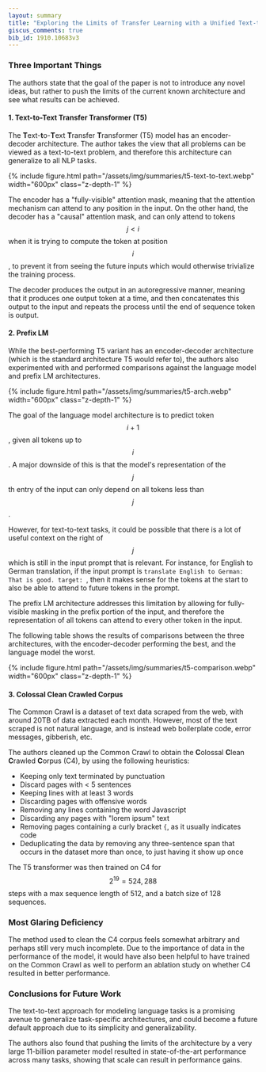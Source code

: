 ```yaml
---
layout: summary
title: "Exploring the Limits of Transfer Learning with a Unified Text-to-Text Transformer"
giscus_comments: true
bib_id: 1910.10683v3
---
```


### Three Important Things

The authors state that the goal of the paper is not to introduce any
novel ideas, but rather to push the limits of the current known architecture
and see what results can be achieved.

#### 1. Text-to-Text Transfer Transformer (T5)
The **T**ext-**t**o-**T**ext **T**ransfer **T**ransformer (T5) model
has an encoder-decoder architecture. The author takes the view
that all problems can be viewed as a text-to-text problem, and
therefore this architecture can generalize to all NLP tasks.

{% include figure.html 
    path="/assets/img/summaries/t5-text-to-text.webp"
    width="600px"
    class="z-depth-1"
%}

The encoder has a "fully-visible" attention mask, meaning that the attention
mechanism can attend to any position in the input. On the other hand, the
decoder has a "causal" attention mask, and can only attend to tokens $$j < i$$
when it is trying to compute the token at position $$i$$, to prevent it from
seeing the future inputs which would otherwise trivialize the training process.

The decoder produces the output in an autoregressive manner, meaning that it
produces one output token at a time, and then concatenates this output to the
input and repeats the process until the end of sequence token is output.

#### 2. Prefix LM
While the best-performing T5 variant has an encoder-decoder architecture (which
is the standard architecture T5 would refer to), the authors also experimented with
and performed comparisons against the language model and prefix LM architectures.

{% include figure.html 
    path="/assets/img/summaries/t5-arch.webp"
    width="600px"
    class="z-depth-1"
%}

The goal of the language model architecture is to predict token $$i+1$$, given
all tokens up to $$i$$. A major downside of this is that the model's representation
of the $$j$$th entry of the input can only depend on all tokens less than $$j$$.

However, for text-to-text tasks, it could be possible that there is a lot of useful
context on the right of $$j$$ which is still in the input prompt that is relevant.
For instance, for English to German translation, if the input prompt is
`translate English to German: That is good. target: `, then it makes sense for
the tokens at the start to also be able to attend to future tokens in the prompt.

The prefix LM architecture addresses this limitation by allowing for fully-visible masking
in the prefix portion of the input, and therefore the representation of all tokens
can attend to every other token in the input.

The following table shows the results of comparisons between the three architectures,
with the encoder-decoder performing the best, and the language model the worst.

{% include figure.html 
    path="/assets/img/summaries/t5-comparison.webp"
    width="600px"
    class="z-depth-1"
%}

#### 3. Colossal Clean Crawled Corpus
The Common Crawl is a dataset of text data scraped from the web, with around
20TB of data extracted each month. However, most of the text scraped is not
natural language, and is instead web boilerplate code, error messages, gibberish, etc. 

The authors cleaned up the Common Crawl to obtain the **C**olossal **C**lean
**C**rawled **C**orpus (C4), by using the following heuristics:

- Keeping only text terminated by punctuation
- Discard pages with < 5 sentences
- Keeping lines with at least 3 words
- Discarding pages with offensive words
- Removing any lines containing the word Javascript
- Discarding any pages with "lorem ipsum" text
- Removing pages containing a curly bracket `{`, as it usually indicates code
- Deduplicating the data by removing any three-sentence span that occurs
in the dataset more than once, to just having it show up once

The T5 transformer was then trained on C4 for $$2^{19} = 524,288$$ steps with a max sequence length of 512,
and a batch size of 128 sequences.

### Most Glaring Deficiency
The method used to clean the C4 corpus feels somewhat arbitrary and perhaps still very much incomplete.
Due to the importance of data in the performance of the model, it would have also been helpful to
have trained on the Common Crawl as well to perform an ablation study on whether C4 resulted in better
performance.

### Conclusions for Future Work
The text-to-text approach for modeling language tasks is a promising avenue to
generalize task-specific architectures, and could become a future default
approach due to its simplicity and generalizability.

The authors also found that pushing the limits of the architecture by a very
large 11-billion parameter model resulted in state-of-the-art performance across
many tasks, showing that scale can result in performance gains.